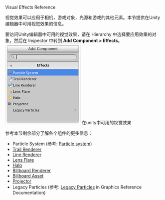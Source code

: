Visual Effects Reference

视觉效果可以应用于相机，游戏对象，光源和游戏的其他元素。本节提供在Unity编辑器中可用视觉效果的信息。

要访问Unity编辑器中可用的视觉效果，请在 Hierarchy 中选择要应用效果的对象，然后在  Inspector 中转到 **Add Component > Effects**。
![](comp-Effects-VisualEffects.png)
在unity中可用的视觉效果

参考本节剩余部分了解各个组件的更多信息：
* Particle System (参考: [Particle system](../ParticleSystemsreference/README.md))
* [Trail Renderer](TrailRenderer/README.md)
* [Line Renderer](LineRenderer/README.md)
* [Lens Flare](LensFlare/README.md)
* [Halo](Halo/README.md)
* [Billboard Renderer](BillboardRenderer/README.md)
* [Billboard Asset](BillboardAsset/README.md)
* [Projector](Projector/README.md)
* Legacy Particles (参考: [Legacy Particles](https://docs.unity3d.com/Manual/comp-ParticlesLegacy.html?_ga=2.242953474.10219103.1571910535-1474088773.1571910535) in Graphics Reference Documentation)